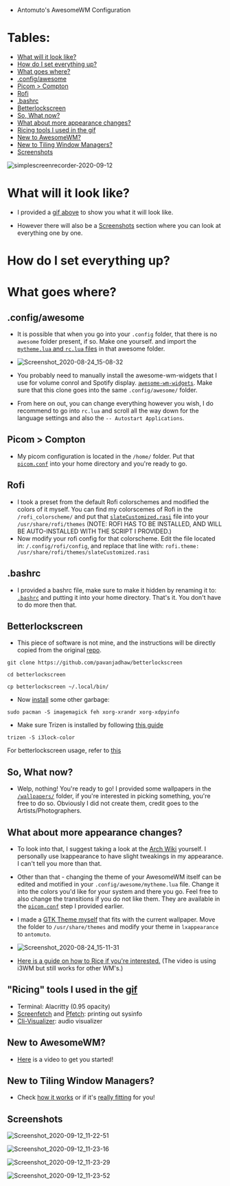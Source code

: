  - Antomuto's AwesomeWM Configuration
 
 # Tables:
 
 
 
 * [What will it look like?](#what-will-it-look-like)
 * [How do I set everything up?](#how-do-i-set-everything-up)
 * [What goes where?](#what-goes-where)
 * [.config/awesome](#configawesome)
 * [Picom > Compton](#picom--compton)
 * [Rofi](#rofi)
 * [.bashrc](#bashrc)
 * [Betterlockscreen](#betterlockscreen)
 * [So, What now?](#so-what-now)
 * [What about more appearance changes?](#what-about-more-appearance-changes)
 * [Ricing tools I used in the gif](#ricing-tools-i-used-in-the-gif)
 * [New to AwesomeWM?](#new-to-awesomewm)
 * [New to Tiling Window Managers?](#new-to-tiling-window-managers)
 * [Screenshots](#screenshots)

![simplescreenrecorder-2020-09-12](https://user-images.githubusercontent.com/56132390/92992263-0c0e2680-f4ea-11ea-8cb9-3d4f98aed81e.gif)

# What will it look like?

- I provided a [gif above](https://user-images.githubusercontent.com/56132390/92992263-0c0e2680-f4ea-11ea-8cb9-3d4f98aed81e.gif) to show you what it will look like.

- However there will also be a [Screenshots](#screenshots) section where you can look at everything one by one. 

# How do I set everything up?

# What goes where?

## .config/awesome
- It is possible that when you go into your `.config` folder, that there is no `awesome` folder present, if so. Make one yourself. and import the [`mytheme.lua` and `rc.lua` files](https://github.com/antomuto4/dotfiles/tree/master/awesomewm/config) in that awesome folder.


- ![Screenshot_2020-08-24_15-08-32](https://user-images.githubusercontent.com/56132390/91048272-b7c70380-e61b-11ea-9c0e-a2a016312882.png)


- You probably need to manually install the awesome-wm-widgets that I use for volume conrol and Spotify display. [`awesome-wm-widgets`](https://github.com/streetturtle/awesome-wm-widgets). Make sure that this clone goes into the same `.config/awesome/` folder.

- From here on out, you can change everything however you wish, I do recommend to go into `rc.lua` and scroll all the way down for the language settings and also the `-- Autostart Applications`. 

## Picom > Compton

- My picom configuration is located in the `/home/` folder. Put that [`picom.conf`](https://github.com/antomuto4/dotfiles/blob/master/picom.conf) into your home directory and you're ready to go.

## Rofi

- I took a preset from the default Rofi colorschemes and modified the colors of it myself. You can find my colorscemes of Rofi in the `/rofi_colorscheme/` and put that [`slateCustomized.rasi`](https://github.com/antomuto4/dotfiles/blob/master/rofi/slateCustomized.rasi) file into your `/usr/share/rofi/themes` (NOTE: ROFI HAS TO BE INSTALLED, AND WILL BE AUTO-INSTALLED WITH THE SCRIPT I PROVIDED.)
- Now modify your rofi config for that colorscheme. Edit the file located in: `/.config/rofi/config`, and replace that line with:
`rofi.theme: /usr/share/rofi/themes/slateCustomized.rasi`

## .bashrc

- I provided a bashrc file, make sure to make it hidden by renaming it to: [`.bashrc`](https://github.com/antomuto4/dotfiles/blob/master/bashrc) and putting it into your home directory. That's it. You don't have to do more then that.

## Betterlockscreen

- This piece of software is not mine, and the instructions will be directly copied from the original [repo](https://github.com/pavanjadhaw/betterlockscreen#installation). 

`git clone https://github.com/pavanjadhaw/betterlockscreen`

`cd betterlockscreen`

`cp betterlockscreen ~/.local/bin/`

- Now [install](https://github.com/pavanjadhaw/betterlockscreen#installation) some other garbage: 

`sudo pacman -S imagemagick feh xorg-xrandr xorg-xdpyinfo`

- Make sure Trizen is installed by following [this guide](https://newbloghosting.com/how-to-install-trizen-on-arch-linux/)

`trizen -S i3lock-color`

For betterlockscreen usage, refer to [this](https://github.com/pavanjadhaw/betterlockscreen#usage)

## So, What now?

- Welp, nothing! You're ready to go! I provided some wallpapers in the [`/wallpapers/`](https://github.com/antomuto4/dotfiles/tree/master/wallpapers) folder, if you're interested in picking something, you're free to do so. Obviously I did not create them, credit goes to the Artists/Photographers.

## What about more appearance changes?

- To look into that, I suggest taking a look at the [Arch Wiki](https://wiki.archlinux.org/index.php/General_recommendations#Appearance) yourself. I personally use lxappearance to have slight tweakings in my appearance. I can't tell you more than that.

- Other than that - changing the theme of your AwesomeWM itself can be edited and motified in your `.config/awesome/mytheme.lua` file. Change it into the colors you'd like for your system and there you go. Feel free to also change the transitions if you do not like them. They are available in the [`picom.conf`](https://github.com/antomuto4/dotfiles/tree/master/awesomewm#picom--compton) step I provided earlier.

- I made a [GTK Theme myself](https://github.com/antomuto4/dotfiles/tree/master/gtk-antomuto) that fits with the current wallpaper. Move the folder to `/usr/share/themes` and modify your theme in `lxappearance` to `antomuto`.

- ![Screenshot_2020-08-24_15-11-31](https://user-images.githubusercontent.com/56132390/91048545-1ee4b800-e61c-11ea-8e71-672566739187.png)


- [Here is a guide on how to Rice if you're interested.](https://youtu.be/ARKIwOlazKI) (The video is using i3WM but still works for other WM's.)

## "Ricing" tools I used in the [gif](https://user-images.githubusercontent.com/56132390/92992263-0c0e2680-f4ea-11ea-8cb9-3d4f98aed81e.gif)

- Terminal: Alacritty (0.95 opacity)
- [Screenfetch](https://github.com/KittyKatt/screenFetch) and [Pfetch](https://aur.archlinux.org/packages/pfetch-git/): printing out sysinfo
- [Cli-Visualizer](https://aur.archlinux.org/packages/cli-visualizer/): audio visualizer

## New to AwesomeWM?

- [Here](https://youtu.be/qKtit_B7Keo) is a video to get you started!

## New to Tiling Window Managers?
- Check [how it works](https://youtu.be/qKtit_B7Keo) or if it's [really fitting](https://youtu.be/5n_rl9jWUMo) for you!

## Screenshots

![Screenshot_2020-09-12_11-22-51](https://user-images.githubusercontent.com/56132390/92992603-732cda80-f4ec-11ea-89b8-ceaf79c5e7a4.png)

![Screenshot_2020-09-12_11-23-16](https://user-images.githubusercontent.com/56132390/92992625-95265d00-f4ec-11ea-8709-e3c6f29c61a0.png)

![Screenshot_2020-09-12_11-23-29](https://user-images.githubusercontent.com/56132390/92992632-9c4d6b00-f4ec-11ea-8f8c-e63bcd3eca7e.png)

![Screenshot_2020-09-12_11-23-52](https://user-images.githubusercontent.com/56132390/92992641-a8392d00-f4ec-11ea-8e13-1269cabc3a1f.png)

